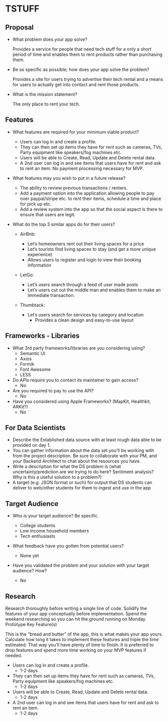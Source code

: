 # TSTUFF

## Proposal

- What problem does your app solve?

  Provides a service for people that need tech stuff for a only a short period of time and enables them to rent products rather than purchasing them.

- Be as specific as possible; how does your app solve the problem?

  Provides a site for users trying to advertise their tech rental and a means for users to actually get into contact and rent those products.

- What is the mission statement?

  The only place to rent your tech.

## Features

- What features are required for your minimum viable product?
  - Users can log in and create a profile.
  - They can then set up items they have for rent such as cameras, TVs, Party equipment like speakers/fog machines etc.
  - Users will be able to Create, Read, Update and Delete rental data.
  - A 2nd user can log in and see items that users have for rent and ask to rent an item. No payment processing necessary for MVP.
  
- What features may you wish to put in a future release?
  - The ability to review previous transactions / renters.
  - Add a payment option into the application allowing people to pay over paypal/stripe etc. to rent their items, schedule a time and place for pick up etc.
  - Add a review system into the app so that the social aspect is there to ensure that users are legit.

- What do the top 3 similar apps do for their users?
  - AirBnb:
    - Let’s homeowners rent out their living spaces for a price
    - Let’s tourists find living spaces to stay (and get a more unique experience)
    - Allows users to register and login to view their booking information
    
  - LetGo:  
    - Let’s users search through a feed of user made posts 
    - Let’s users cut out the middle man and enables them to make an immediate transaction.
    
  - Thumbtack:
    - Let’s users search for services by category and location
		- Provides a clean design and easy-to-use layout
	
## Frameworks - Libraries

- What 3rd party frameworks/libraries are you considering using?
	- Semantic UI
	- Axios
	- Formik
	- Font Awesome
	- LESS
- Do APIs require you to contact its maintainer to gain access?
	- No
- Are you required to pay to use the API?
	- No
- Have you considered using Apple Frameworks? (MapKit, Healthkit, ARKit?)
	- No
  
## For Data Scientists


- Describe the Established data source with at least rough data able to be provided on day 1. 
- You can gather information about the data set you’ll be working with from the project description. Be sure to collaborate with your PM, and your Backend Architect to chat about the resources you have.
- Write a description for what the DS problem is (what uncertainty/prediction are we trying to do here? Sentiment analysis? Why is this a useful solution to a problem?)
- A target (e.g. JSON format or such) for output that DS students can deliver to web/other students for them to ingest and use in the app

## Target Audience

- Who is your target audience? Be specific.
  - College students
  - Low income household members
  - Tech enthusiasts
  
- What feedback have you gotten from potential users?
	- None yet
  
- Have you validated the problem and your solution with your target audience? How?
	- No

## Research

Research thoroughly before writing a single line of code. Solidify the features of your app conceptually before implementation. Spend the weekend researching so you can hit the ground running on Monday.
Prototype Key Feature(s)

This is the “bread and butter” of the app, this is what makes your app yours. Calculate how long it takes to implement these features and triple the time estimated. That way you’ll have plenty of time to finish. It is preferred to drop features and spend more time working on your MVP features if needed.

- Users can log in and create a profile.
	- 1-2 days.
- They can then set up items they have for rent such as cameras, TVs, Party equipment like speakers/fog machines etc.
	- 1-2 days
- Users will be able to Create, Read, Update and Delete rental data.
	- 1-2 days
- A 2nd user can log in and see items that users have for rent and ask to rent an item.
	- 1-2 days
